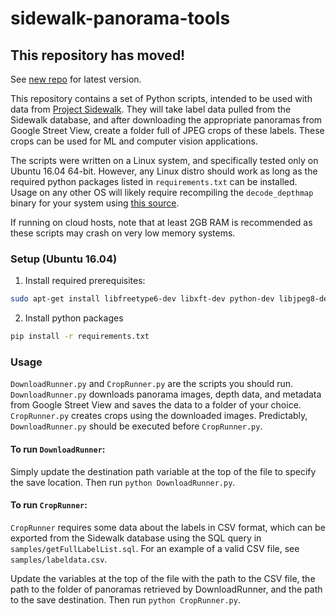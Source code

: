 # sidewalk-panorama-tools

## This repository has moved!
See [new repo](https://github.com/ProjectSidewalk/sidewalk-panorama-tools) for latest version.


This repository contains a set of Python scripts, intended to be used with data from [Project Sidewalk](https://github.com/ProjectSidewalk/SidewalkWebpage). They will take
label data pulled from the Sidewalk database, and after downloading the appropriate panoramas from Google Street View, create a folder
full of JPEG crops of these labels. These crops can be used for ML and computer vision applications.

The scripts were written on a Linux system, and specifically tested only on Ubuntu 16.04 64-bit. However, any Linux distro should
work as long as the required python packages listed in `requirements.txt` can be installed. Usage on any other OS will likely require
recompiling the `decode_depthmap` binary for your system using [this source](https://github.com/jianxiongxiao/ProfXkit/blob/master/GoogleMapsScraper/decode_depthmap.cpp).

If running on cloud hosts, note that at least 2GB RAM is recommended as these scripts may crash on very low memory systems.

### Setup (Ubuntu 16.04)
1. Install required prerequisites:
```bash
sudo apt-get install libfreetype6-dev libxft-dev python-dev libjpeg8-dev libblas-dev liblapack-dev libatlas-base-dev gfortran python-tk
```
2. Install python packages
```bash
pip install -r requirements.txt
```
### Usage
`DownloadRunner.py` and `CropRunner.py` are the scripts you should run. `DownloadRunner.py` downloads panorama images, depth data, and metadata
from Google Street View and saves the data to a folder of your choice. `CropRunner.py` creates crops using the downloaded images. Predictably,
`DownloadRunner.py`
should be executed before `CropRunner.py`.

#### To run `DownloadRunner`:

Simply update the destination path variable at the top of the file to specify the save location. Then run `python DownloadRunner.py`.

#### To run `CropRunner`:

`CropRunner` requires some data about the labels in CSV format, which can be exported from the Sidewalk database using the SQL query in
`samples/getFullLabelList.sql`. For an example of a valid CSV file, see `samples/labeldata.csv`.

Update the variables at the top of the file with the path to the CSV file, the path to the folder of panoramas retrieved by DownloadRunner,
and the path to the save destination. Then run `python CropRunner.py`.

